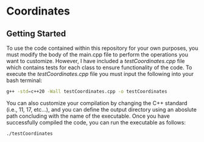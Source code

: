 # Coordinates

## Getting Started

To use the code contained within this repository for your own purposes, you must modify the body of the main.cpp file to perform the operations you want to customize. However, I have included a *testCoordinates.cpp* file which contains tests for each class to ensure functionality of the code. To execute the *testCoordinates.cpp* file you must input the following into your bash terminal:

```bash
g++ -std=c++20 -Wall testCoordinates.cpp -o testCoordinates
```

You can also customize your compilation by changing the C++ standard (i.e., 11, 17, etc...), and you can define the output directory using an aboslute path concluding with the name of the executable. Once you have successfully compiled the code, you can run the executable as follows:

```bash
./testCoordinates
```
